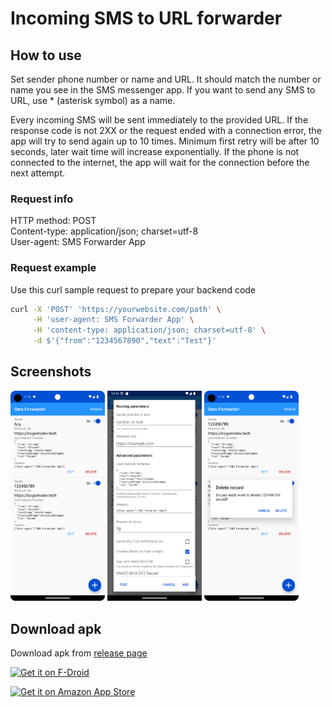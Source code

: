 # Incoming SMS to URL forwarder

## How to use
Set sender phone number or name and URL. It should match the number or name you see in the SMS messenger app. 
If you want to send any SMS to URL, use * (asterisk symbol) as a name.  

Every incoming SMS will be sent immediately to the provided URL. 
If the response code is not 2XX or the request ended with a connection error, the app will try to send again up to 10 times.
Minimum first retry will be after 10 seconds, later wait time will increase exponentially.
If the phone is not connected to the internet, the app will wait for the connection before the next attempt.

### Request info
HTTP method: POST  
Content-type: application/json; charset=utf-8  
User-agent: SMS Forwarder App  

### Request example
Use this curl sample request to prepare your backend code
```bash
curl -X 'POST' 'https://yourwebsite.com/path' \
     -H 'user-agent: SMS Forwarder App' \
     -H 'content-type: application/json; charset=utf-8' \
     -d $'{"from":"1234567890","text":"Test"}'
```

## Screenshots
<img alt="Incoming SMS Webhook Gateway screenshot 1" src="https://raw.githubusercontent.com/bogkonstantin/android_income_sms_gateway_webhook/master/fastlane/metadata/android/en-US/images/phoneScreenshots/1.png" width="30%"/> <img alt="Incoming SMS Webhook Gateway screenshot 2" src="https://raw.githubusercontent.com/bogkonstantin/android_income_sms_gateway_webhook/master/fastlane/metadata/android/en-US/images/phoneScreenshots/2.png" width="30%"/> <img alt="Incoming SMS Webhook Gateway screenshot 3" src="https://raw.githubusercontent.com/bogkonstantin/android_income_sms_gateway_webhook/master/fastlane/metadata/android/en-US/images/phoneScreenshots/3.png" width="30%"/>

## Download apk
Download apk from [release page](https://github.com/bogkonstantin/android_income_sms_gateway_webhook/releases)

[<img src="https://fdroid.gitlab.io/artwork/badge/get-it-on.png"
     alt="Get it on F-Droid"
     height="80">](https://f-droid.org/packages/tech.bogomolov.incomingsmsgateway/)


[<img src="https://images-na.ssl-images-amazon.com/images/G/01/mobile-apps/devportal2/res/images/amazon-appstore-badge-english-black.png"
     alt="Get it on Amazon App Store"
     height="55">](https://amzn.to/3cpxXGk)
